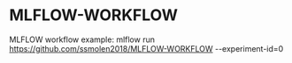 # MLFLOW-WORKFLOW
MLFLOW workflow example:  mlflow run https://github.com/ssmolen2018/MLFLOW-WORKFLOW --experiment-id=0
